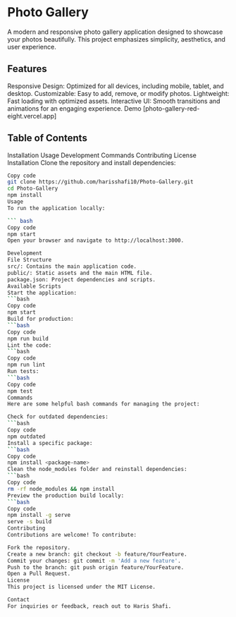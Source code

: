# Photo Gallery
A modern and responsive photo gallery application designed to showcase your photos beautifully. This project emphasizes simplicity, aesthetics, and user experience.

## Features
Responsive Design: Optimized for all devices, including mobile, tablet, and desktop.
Customizable: Easy to add, remove, or modify photos.
Lightweight: Fast loading with optimized assets.
Interactive UI: Smooth transitions and animations for an engaging experience.
Demo
[photo-gallery-red-eight.vercel.app]

## Table of Contents
Installation
Usage
Development
Commands
Contributing
License
Installation
Clone the repository and install dependencies:

```bash
Copy code
git clone https://github.com/harisshafi10/Photo-Gallery.git
cd Photo-Gallery
npm install
Usage
To run the application locally:

``` bash
Copy code
npm start
Open your browser and navigate to http://localhost:3000.

Development
File Structure
src/: Contains the main application code.
public/: Static assets and the main HTML file.
package.json: Project dependencies and scripts.
Available Scripts
Start the application:
```bash
Copy code
npm start
Build for production:
```bash
Copy code
npm run build
Lint the code:
```bash
Copy code
npm run lint
Run tests:
```bash
Copy code
npm test
Commands
Here are some helpful bash commands for managing the project:

Check for outdated dependencies:
```bash
Copy code
npm outdated
Install a specific package:
```bash
Copy code
npm install <package-name>
Clean the node_modules folder and reinstall dependencies:
```bash
Copy code
rm -rf node_modules && npm install
Preview the production build locally:
```bash
Copy code
npm install -g serve
serve -s build
Contributing
Contributions are welcome! To contribute:

Fork the repository.
Create a new branch: git checkout -b feature/YourFeature.
Commit your changes: git commit -m 'Add a new feature'.
Push to the branch: git push origin feature/YourFeature.
Open a Pull Request.
License
This project is licensed under the MIT License.

Contact
For inquiries or feedback, reach out to Haris Shafi.
